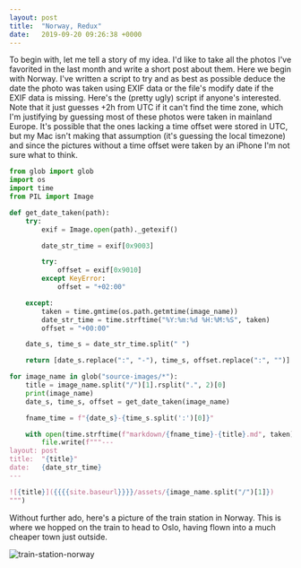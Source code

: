 ```yaml
---
layout: post
title:  "Norway, Redux"
date:   2019-09-20 09:26:38 +0000
---
```


To begin with, let me tell a story of my idea. I'd like to take all the photos I've favorited in the
last month and write a short post about them. Here we begin with Norway. I've written a script
to try and as best as possible deduce the date the photo was taken using EXIF data or the file's modify
date if the EXIF data is missing. Here's the (pretty ugly) script if anyone's interested. Note that it
just guesses +2h from UTC if it can't find the time zone, which I'm justifying by guessing most of these
photos were taken in mainland Europe. It's possible that the ones lacking a time offset were stored in
UTC, but my Mac isn't making that assumption (it's guessing the local timezone) and since the pictures
without a time offset were taken by an iPhone I'm not sure what to think.

```python
from glob import glob
import os
import time
from PIL import Image

def get_date_taken(path):
    try:
        exif = Image.open(path)._getexif()

        date_str_time = exif[0x9003]

        try:
            offset = exif[0x9010]
        except KeyError:
            offset = "+02:00"

    except:
        taken = time.gmtime(os.path.getmtime(image_name))
        date_str_time = time.strftime("%Y:%m:%d %H:%M:%S", taken)
        offset = "+00:00"

    date_s, time_s = date_str_time.split(" ")

    return [date_s.replace(":", "-"), time_s, offset.replace(":", "")]

for image_name in glob("source-images/*"):
    title = image_name.split("/")[1].rsplit(".", 2)[0]
    print(image_name)
    date_s, time_s, offset = get_date_taken(image_name)

    fname_time = f"{date_s}-{time_s.split(':')[0]}"

    with open(time.strftime(f"markdown/{fname_time}-{title}.md", taken), "w") as file:
        file.write(f"""---
layout: post
title:  "{title}"
date:   {date_str_time}
---

![{title}]({{{{site.baseurl}}}}/assets/{image_name.split("/")[1]})
""")
```

Without further ado, here's a picture of the train station in Norway.
This is where we hopped on the train to head to Oslo, having flown into a
much cheaper town just outside.

![train-station-norway]({{site.baseurl}}/assets/train-station-norway.jpg)
